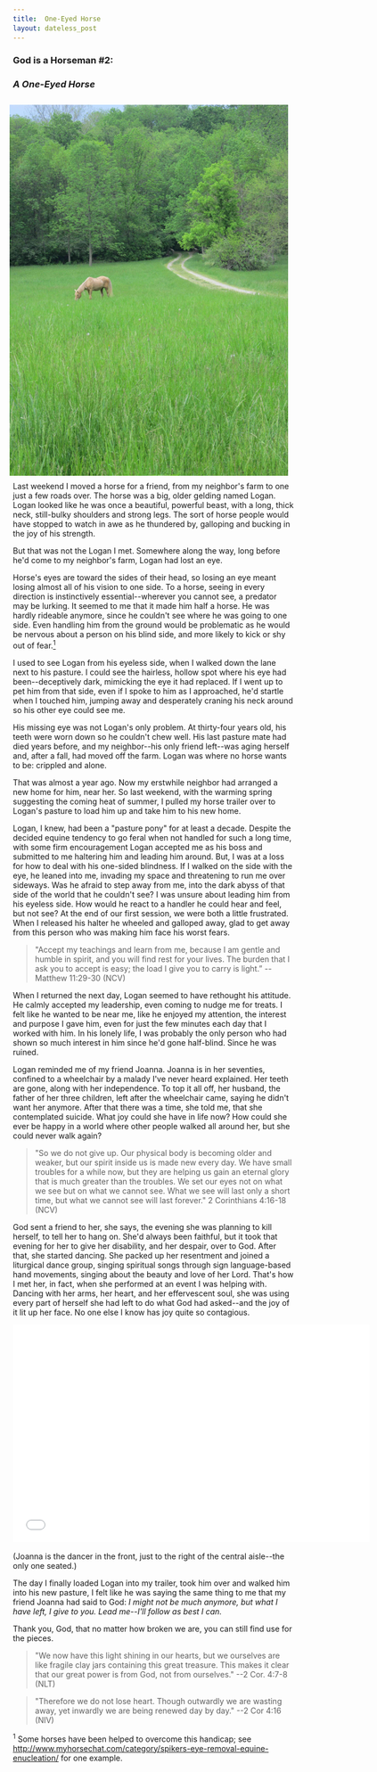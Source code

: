 ```yaml
---
title:  One-Eyed Horse
layout: dateless_post
---
```

<h3>God is a Horseman #2:</h3>
<p class="nofloat"> </p>
<h3><i>A One-Eyed Horse</i></h3>

<img style="margin: 10px; float: right;" alt="palamino horse in pasture" src="../images/giah_blog_1-2.jpg" width="500"/>

<p>
</p>
Last weekend I moved a horse for a friend, from my neighbor's farm to one just a few roads over. The horse was a big, older gelding named Logan.  Logan looked like he was once a beautiful, powerful beast, with a long, thick neck, still-bulky shoulders and strong legs.  The sort of horse people would have stopped to watch in awe as he thundered by, galloping and bucking in the joy of his strength.

But that was not the Logan I met.  Somewhere along the way, long before he'd come to my neighbor's farm, Logan had lost an eye.  

Horse's eyes are toward the sides of their head, so losing an eye meant losing almost all of his vision to one side.   To a horse, seeing in every direction is instinctively essential--wherever you cannot see, a predator may be lurking.  It seemed to me that it made him half a horse.  He was hardly rideable anymore, since he couldn't see where he was going to one side.  Even handling him from the ground would be problematic as he would be nervous about a person on his blind side, and more likely to kick or shy out of fear.[<sup>1</sup>](#footnote)  

I used to see Logan from his eyeless side, when I walked down the lane next to his pasture.  I could see the hairless, hollow spot where his eye had been--deceptively dark, mimicking the eye it had replaced.  If I went up to pet him from that side, even if I spoke to him as I approached, he'd startle when I touched him, jumping away and desperately craning his neck around so his other eye could see me.

His missing eye was not Logan's only problem.  At thirty-four years old, his teeth were worn down so he couldn't chew well.  His last pasture mate had died years before, and my neighbor--his only friend left--was aging herself and, after a fall, had moved off the farm.  Logan was where no horse wants to be:  crippled and alone.  

That was almost a year ago.  Now my erstwhile neighbor had arranged a new home for him, near her.  So last weekend, with the warming spring suggesting the coming heat of summer, I pulled my horse trailer over to Logan's pasture to load him up and take him to his new home.  

Logan, I knew, had been a "pasture pony" for at least a decade.  Despite the decided equine tendency to go feral when not handled for such a long time, with some firm encouragement Logan accepted me as his boss and submitted to me haltering him and leading him around.  But, I was at a loss for how to deal with his one-sided blindness.  If I walked on the side with the eye, he leaned into me, invading my space and threatening to run me over sideways.  Was he afraid to step away from me, into the dark abyss of that side of the world that he couldn't see?  I was unsure about leading him from his eyeless side.  How would he react to a handler he could hear and feel, but not see?  At the end of our first session, we were both a little frustrated.  When I released his halter he wheeled and galloped away, glad to get away from this person who was making him face his worst fears.

>"Accept my teachings and learn from me, because I am gentle and humble in spirit, and you will find rest for your lives.  The burden that I ask you to accept is easy; the load I give you to carry is light.” --Matthew 11:29-30 (NCV)

When I returned the next day, Logan seemed to have rethought his attitude.  He calmly accepted my leadership, even coming to nudge me for treats.  I felt like he wanted to be near me, like he enjoyed my attention, the interest and purpose I gave him, even for just the few minutes each day that I worked with him.  In his lonely life, I was probably the only person who had shown so much interest in him since he'd gone half-blind.  Since he was ruined.

Logan reminded me of my friend Joanna.  Joanna is in her seventies, confined to a wheelchair by a malady I've never heard explained.  Her teeth are gone, along with her independence.  To top it all off, her husband, the father of her three children, left after the wheelchair came, saying he didn't want her anymore.  After that there was a time, she told me, that she contemplated suicide.  What joy could she have in life now?  How could she ever be happy in a world where other people walked all around her, but she could never walk again?

>"So we do not give up. Our physical body is becoming older and weaker, but our spirit inside us is made new every day.  We have small troubles for a while now, but they are helping us gain an eternal glory that is much greater than the troubles.  We set our eyes not on what we see but on what we cannot see. What we see will last only a short time, but what we cannot see will last forever."  2 Corinthians 4:16-18 (NCV)

God sent a friend to her, she says, the evening she was planning to kill herself, to tell her to hang on.  She'd always been faithful, but it took that evening for her to give her disability, and her despair, over to God.  After that, she started dancing.  She packed up her resentment and joined a liturgical dance group, singing spiritual songs through sign language-based hand movements, singing about the beauty and love of her Lord.  That's how I met her, in fact, when she performed at an event I was helping with.  Dancing with her arms, her heart, and her effervescent soul, she was using every part of herself she had left to do what God had asked--and the joy of it lit up her face.  No one else I know has joy quite so contagious.

<iframe width="640" height="390" src="//www.youtube.com/embed/YAhSL9sitZ0" frameborder="0" allowfullscreen></iframe>

(Joanna is the dancer in the front, just to the right of the central aisle--the only one seated.)

The day I finally loaded Logan into my trailer, took him over and walked him into his new pasture, I felt like he was saying the same thing to me that my friend Joanna had said to God:  *I might not be much anymore, but what I have left, I give to you.  Lead me--I'll follow as best I can.*    

Thank you, God, that no matter how broken we are, you can still find use for the pieces.

>"We now have this light shining in our hearts, but we ourselves are like fragile clay jars containing this great treasure. This makes it clear that our great power is from God, not from ourselves." --2 Cor. 4:7-8 (NLT)

>"Therefore we do not lose heart. Though outwardly we are wasting away, yet inwardly we are being renewed day by day." --2 Cor 4:16 (NIV)

<a name="footnote"><sup>1</sup> Some horses have been helped to overcome this handicap; see http://www.myhorsechat.com/category/spikers-eye-removal-equine-enucleation/ for one example.